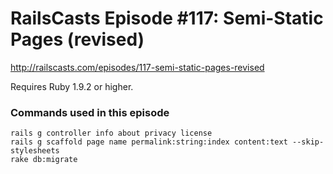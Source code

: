 # RailsCasts Episode #117: Semi-Static Pages (revised)

http://railscasts.com/episodes/117-semi-static-pages-revised

Requires Ruby 1.9.2 or higher.


### Commands used in this episode

```
rails g controller info about privacy license
rails g scaffold page name permalink:string:index content:text --skip-stylesheets
rake db:migrate
```
